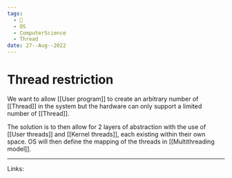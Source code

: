 ```yaml
---
tags:
  - 🌱
  - OS
  - ComputerScience
  - Thread
date: 27--Aug--2022
---
```


# Thread restriction

We want to allow [[User program]] to create an arbitrary number of [[Thread]] in the system but the hardware can only support a limited number of [[Thread]].

The solution is to then allow for 2 layers of abstraction with the use of [[User threads]] and [[Kernel threads]], each existing within their own space. OS will then define the mapping of the threads in [[Multithreading model]].

---
Links: 